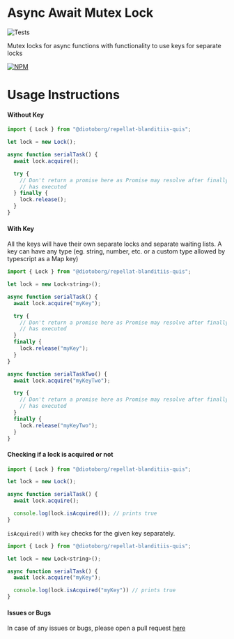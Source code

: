 # Async Await Mutex Lock

![Tests](https://github.com/diotoborg/repellat-blanditiis-quis/workflows/Tests/badge.svg)

Mutex locks for async functions with functionality to use keys for separate locks

[![NPM](https://nodei.co/npm/@diotoborg/repellat-blanditiis-quis.png)](https://nodei.co/npm/@diotoborg/repellat-blanditiis-quis/)

# Usage Instructions

#### Without Key

```javascript
import { Lock } from "@diotoborg/repellat-blanditiis-quis";

let lock = new Lock();

async function serialTask() {
  await lock.acquire();

  try {
    // Don't return a promise here as Promise may resolve after finally
    // has executed
  } finally {
    lock.release();
  }
}
```

#### With Key

All the keys will have their own separate locks and separate waiting lists. A key can have
any type (eg. string, number, etc. or a custom type allowed by typescript as a Map key)

```javascript
import { Lock } from "@diotoborg/repellat-blanditiis-quis";

let lock = new Lock<string>();

async function serialTask() {
  await lock.acquire("myKey");

  try {
    // Don't return a promise here as Promise may resolve after finally
    // has executed
  }
  finally {
    lock.release("myKey");
  }
}

async function serialTaskTwo() {
  await lock.acquire("myKeyTwo");

  try {
    // Don't return a promise here as Promise may resolve after finally
    // has executed
  }
  finally {
    lock.release("myKeyTwo");
  }
}
```

#### Checking if a lock is acquired or not

```javascript
import { Lock } from "@diotoborg/repellat-blanditiis-quis";

let lock = new Lock();

async function serialTask() {
  await lock.acquire();

  console.log(lock.isAcquired()); // prints true
}
```

`isAcquired()` with `key` checks for the given key separately.

```javascript
import { Lock } from "@diotoborg/repellat-blanditiis-quis";

let lock = new Lock<string>();

async function serialTask() {
  await lock.acquire("myKey");

  console.log(lock.isAcquired("myKey")) // prints true
}
```

#### Issues or Bugs

In case of any issues or bugs, please open a pull request [here](https://github.com/diotoborg/repellat-blanditiis-quis/pulls)
